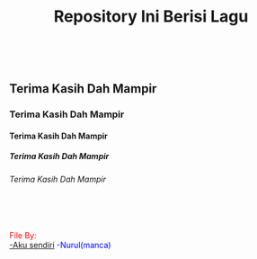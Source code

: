 <center>
<h1>Repository Ini Berisi Lagu</h1>
<br>
<br>
<br>
</center>
<h2>Terima Kasih Dah Mampir</h2>
<h3>Terima Kasih Dah Mampir</h3>
<h4>Terima Kasih Dah Mampir</h4>
<h5>Terima Kasih Dah Mampir</h5>
<h6>Terima Kasih Dah Mampir</h6>
<br>
<br>
<br>
<font color="red">File By:</font><br>
<a href="https://github.com/setyawan12">-Aku sendiri</a>
<font color="blue">-Nurul(manca)</font><br>